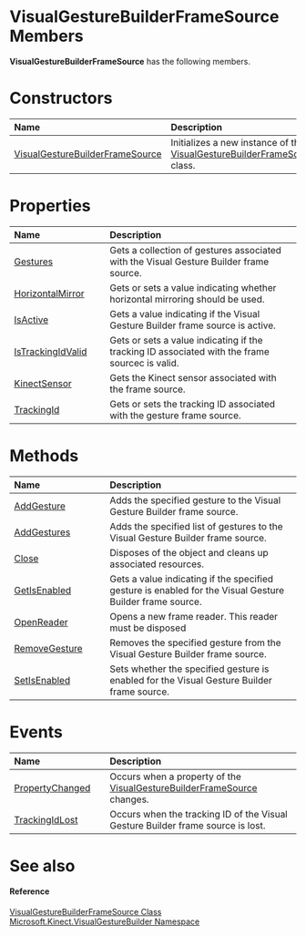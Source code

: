 VisualGestureBuilderFrameSource Members  
=======================================  

**VisualGestureBuilderFrameSource** has the following members.  

<span id="publicconstructorsSection"></span>

Constructors  
============  

<table>
<colgroup>
<col width="30%" />
<col width="60%" />
</colgroup>
<thead>
<tr class="header">
<th align="left">Name</th>
<th align="left">Description</th>
</tr>
</thead>
<tbody>
<tr class="odd">
<td align="left"><a href="VisualGestureBuilderFram.md">VisualGestureBuilderFrameSource</a></td>
<td align="left">Initializes a new instance of the <a href="../VisualGestureBuilderFram.md">VisualGestureBuilderFrameSource</a> class.</td>
</tr>
</tbody>
</table>

<span id="publicpropertiesSection"></span>

Properties  
==========  

<table>
<colgroup>
<col width="30%" />
<col width="60%" />
</colgroup>
<thead>
<tr class="header">
<th align="left">Name</th>
<th align="left">Description</th>
</tr>
</thead>
<tbody>
<tr class="odd">
<td align="left"><a href="Properties/Gestures_Property.md">Gestures</a></td>
<td align="left">Gets a collection of gestures associated with the Visual Gesture Builder frame source.</td>
</tr>
<tr class="even">
<td align="left"><a href="Properties/HorizontalMirror_Property.md">HorizontalMirror</a></td>
<td align="left">Gets or sets a value indicating whether horizontal mirroring should be used.</td>
</tr>
<tr class="odd">
<td align="left"><a href="Properties/IsActive_Property.md">IsActive</a></td>
<td align="left">Gets a value indicating if the Visual Gesture Builder frame source is active.</td>
</tr>
<tr class="even">
<td align="left"><a href="Properties/IsTrackingIdValid_Property.md">IsTrackingIdValid</a></td>
<td align="left">Gets or sets a value indicating if the tracking ID associated with the frame sourcec is valid.</td>
</tr>
<tr class="odd">
<td align="left"><a href="Properties/KinectSensor_Property.md">KinectSensor</a></td>
<td align="left">Gets the Kinect sensor associated with the frame source.</td>
</tr>
<tr class="even">
<td align="left"><a href="Properties/TrackingId_Property.md">TrackingId</a></td>
<td align="left">Gets or sets the tracking ID associated with the gesture frame source.</td>
</tr>
</tbody>
</table>

<span id="publicmethodsSection"></span>

Methods  
=======  

<table>
<colgroup>
<col width="30%" />
<col width="60%" />
</colgroup>
<thead>
<tr class="header">
<th align="left">Name</th>
<th align="left">Description</th>
</tr>
</thead>
<tbody>
<tr class="odd">
<td align="left"><a href="Methods/AddGesture_Method.md">AddGesture</a></td>
<td align="left">Adds the specified gesture to the Visual Gesture Builder frame source.</td>
</tr>
<tr class="even">
<td align="left"><a href="Methods/AddGestures_Method.md">AddGestures</a></td>
<td align="left">Adds the specified list of gestures to the Visual Gesture Builder frame source.</td>
</tr>
<tr class="odd">
<td align="left"><a href="Methods/Close_Method.md">Close</a></td>
<td align="left">Disposes of the object and cleans up associated resources.</td>
</tr>
<tr class="even">
<td align="left"><a href="Methods/GetIsEnabled_Method.md">GetIsEnabled</a></td>
<td align="left">Gets a value indicating if the specified gesture is enabled for the Visual Gesture Builder frame source.</td>
</tr>
<tr class="odd">
<td align="left"><a href="Methods/OpenReader_Method.md">OpenReader</a></td>
<td align="left">Opens a new frame reader. This reader must be disposed</td>
</tr>
<tr class="even">
<td align="left"><a href="Methods/RemoveGesture_Method.md">RemoveGesture</a></td>
<td align="left">Removes the specified gesture from the Visual Gesture Builder frame source.</td>
</tr>
<tr class="odd">
<td align="left"><a href="Methods/SetIsEnabled_Method.md">SetIsEnabled</a></td>
<td align="left">Sets whether the specified gesture is enabled for the Visual Gesture Builder frame source.</td>
</tr>
</tbody>
</table>

<span id="publiceventsSection"></span>

Events  
======  

<table>
<colgroup>
<col width="30%" />
<col width="60%" />
</colgroup>
<thead>
<tr class="header">
<th align="left">Name</th>
<th align="left">Description</th>
</tr>
</thead>
<tbody>
<tr class="odd">
<td align="left"><a href="Events/PropertyChanged_Event.md">PropertyChanged</a></td>
<td align="left">Occurs when a property of the <a href="../VisualGestureBuilderFram.md">VisualGestureBuilderFrameSource</a> changes.</td>
</tr>
<tr class="even">
<td align="left"><a href="Events/TrackingIdLost_Event.md">TrackingIdLost</a></td>
<td align="left">Occurs when the tracking ID of the Visual Gesture Builder frame source is lost.</td>
</tr>
</tbody>
</table>

<span id="ID4EK"></span>

See also  
========  

<span id="ID4EM"></span>
#### Reference  

[VisualGestureBuilderFrameSource Class](../VisualGestureBuilderFram.md)  
 [Microsoft.Kinect.VisualGestureBuilder Namespace](../../Kinect.VisualGestureBuil.md)  



<!--Please do not edit the data in the comment block below.-->
<!--
TOCTitle : VisualGestureBuilderFrameSource Members
RLTitle : VisualGestureBuilderFrameSource Members
KeywordF : Microsoft.Kinect.VisualGestureBuilder.VisualGestureBuilderFrameSource
KeywordF : VisualGestureBuilderFrameSource
KeywordK : VisualGestureBuilderFrameSource class
KeywordK : VisualGestureBuilderFrameSource class, all members
KeywordK : Microsoft.Kinect.VisualGestureBuilder.VisualGestureBuilderFrameSource class
HelpPriority : 1
KeywordA : AllMembers.T:Microsoft.Kinect.VisualGestureBuilder.VisualGestureBuilderFrameSource
AssetID : AllMembers.T:Microsoft.Kinect.VisualGestureBuilder.VisualGestureBuilderFrameSource
Locale : en-us
CommunityContent : 1
TargetOS : Windows
TopicType : kbSyntax
DocSet : K4Wv2
ProjType : K4Wv2Proj
Technology : Kinect for Windows
Product : Kinect for Windows SDK v2
productversion : 20
-->
